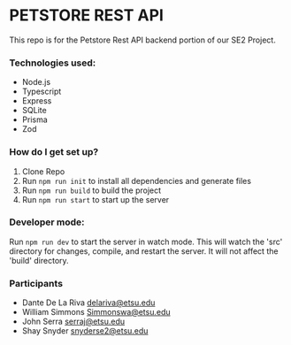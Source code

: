 # PETSTORE REST API

This repo is for the Petstore Rest API backend portion of our SE2 Project.

### Technologies used:

- Node.js
- Typescript
- Express
- SQLite
- Prisma
- Zod

### How do I get set up?

1. Clone Repo
2. Run `npm run init` to install all dependencies and generate files
3. Run `npm run build` to build the project
4. Run `npm run start` to start up the server

### Developer mode:

Run `npm run dev` to start the server in watch mode. This will watch the 'src' directory for changes, compile, and restart the server. It will not affect the 'build' directory.

### Participants

- Dante De La Riva delariva@etsu.edu
- William Simmons Simmonswa@etsu.edu
- John Serra serraj@etsu.edu
- Shay Snyder snyderse2@etsu.edu
